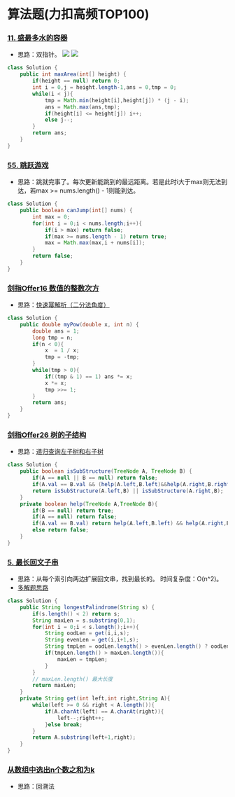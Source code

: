 # 算法题(力扣高频TOP100)

### [11. 盛最多水的容器](https://leetcode-cn.com/problems/container-with-most-water/)
- 思路：双指针。
![](https://pic.leetcode-cn.com/a2a97349454ee3657a8a3d9db0399921894c7f581c2e9540d0e2c3df122fec95-Picture1.png)
![](https://pic.leetcode-cn.com/239c53727f392398829ae835df2d4b8dce374954b2aac2e3745b3ff9c32d7a9f-Picture2.png)
```java
class Solution {
    public int maxArea(int[] height) {
        if(height == null) return 0;
        int i = 0,j = height.length-1,ans = 0,tmp = 0;
        while(i < j){
            tmp = Math.min(height[i],height[j]) * (j - i);
            ans = Math.max(ans,tmp);
            if(height[i] <= height[j]) i++;
            else j--;
        }
        return ans;
    }
}
```
### [55. 跳跃游戏](https://leetcode-cn.com/problems/jump-game/)
- 思路：跳就完事了。每次更新能跳到的最远距离。若是此时i大于max则无法到达，若max >= nums.length() - 1则能到达。
```java
class Solution {
    public boolean canJump(int[] nums) {
        int max = 0;
        for(int i = 0;i < nums.length;i++){
            if(i > max) return false;
            if(max >= nums.length - 1) return true;
            max = Math.max(max,i + nums[i]);
        }
        return false;
    }
}
```
### [剑指Offer16 数值的整数次方](https://leetcode-cn.com/problems/shu-zhi-de-zheng-shu-ci-fang-lcof/)
- 思路：[快速幂解析（二分法角度）](https://leetcode-cn.com/problems/shu-zhi-de-zheng-shu-ci-fang-lcof/solution/mian-shi-ti-16-shu-zhi-de-zheng-shu-ci-fang-kuai-s/)
```java
class Solution {
    public double myPow(double x, int n) {
        double ans = 1;
        long tmp = n;
        if(n < 0){
            x  = 1 / x;
            tmp = -tmp;
        }
        while(tmp > 0){
            if((tmp & 1) == 1) ans *= x;
            x *= x;
            tmp >>= 1;
        }
        return ans;
    }
}
```
### [剑指Offer26 树的子结构](https://leetcode-cn.com/problems/shu-de-zi-jie-gou-lcof/) 
- 思路：[递归查询左子树和右子树](https://leetcode-cn.com/problems/shu-de-zi-jie-gou-lcof/solution/mian-shi-ti-26-shu-de-zi-jie-gou-xian-xu-bian-li-p/)
```java
class Solution {
    public boolean isSubStructure(TreeNode A, TreeNode B) {
        if(A == null || B == null) return false;
        if(A.val == B.val && (help(A.left,B.left)&&help(A.right,B.right))) return true;
        return isSubStructure(A.left,B) || isSubStructure(A.right,B);
    }
    private boolean help(TreeNode A,TreeNode B){
        if(B == null) return true;
        if(A == null) return false;
        if(A.val == B.val) return help(A.left,B.left) && help(A.right,B.right);
        else return false;
    }
}
```
### [5. 最长回文子串](https://leetcode-cn.com/problems/longest-palindromic-substring/)
- 思路：从每个索引向两边扩展回文串，找到最长的。 时间复杂度：O(n^2)。
- [多解题思路](https://leetcode-cn.com/problems/longest-palindromic-substring/solution/zhong-xin-kuo-san-dong-tai-gui-hua-by-liweiwei1419/)
```java
class Solution {
    public String longestPalindrome(String s) {
        if(s.length() < 2) return s;
        String maxLen = s.substring(0,1);
        for(int i = 0;i < s.length();i++){
            String oodLen = get(i,i,s);
            String evenLen = get(i,i+1,s);
            String tmpLen = oodLen.length() > evenLen.length() ? oodLen : evenLen;
            if(tmpLen.length() > maxLen.length()){
                maxLen = tmpLen;
            }
        }
        // maxLen.length() 最大长度
        return maxLen;
    }
    private String get(int left,int right,String A){
        while(left >= 0 && right < A.length()){
            if(A.charAt(left) == A.charAt(right)){
                left--;right++;
            }else break;
        }
        return A.substring(left+1,right);
    }
}
```
### [从数组中选出n个数之和为k](https://blog.csdn.net/codeTZ/article/details/51125109?utm_medium=distribute.pc_relevant.none-task-blog-2%7Edefault%7EBlogCommendFromMachineLearnPai2%7Edefault-1.baidujs&dist_request_id=1328740.51642.16170958744643373&depth_1-utm_source=distribute.pc_relevant.none-task-blog-2%7Edefault%7EBlogCommendFromMachineLearnPai2%7Edefault-1.baidujs)
- 思路：回溯法